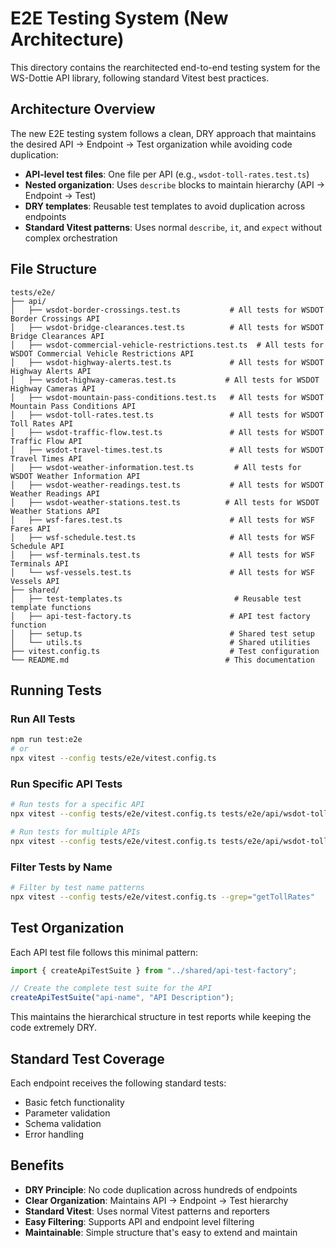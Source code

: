 # E2E Testing System (New Architecture)

This directory contains the rearchitected end-to-end testing system for the WS-Dottie API library, following standard Vitest best practices.

## Architecture Overview

The new E2E testing system follows a clean, DRY approach that maintains the desired API → Endpoint → Test organization while avoiding code duplication:

- **API-level test files**: One file per API (e.g., `wsdot-toll-rates.test.ts`)
- **Nested organization**: Uses `describe` blocks to maintain hierarchy (API → Endpoint → Test)
- **DRY templates**: Reusable test templates to avoid duplication across endpoints
- **Standard Vitest patterns**: Uses normal `describe`, `it`, and `expect` without complex orchestration

## File Structure

```
tests/e2e/
├── api/
│   ├── wsdot-border-crossings.test.ts           # All tests for WSDOT Border Crossings API
│   ├── wsdot-bridge-clearances.test.ts          # All tests for WSDOT Bridge Clearances API
│   ├── wsdot-commercial-vehicle-restrictions.test.ts  # All tests for WSDOT Commercial Vehicle Restrictions API
│   ├── wsdot-highway-alerts.test.ts             # All tests for WSDOT Highway Alerts API
│   ├── wsdot-highway-cameras.test.ts           # All tests for WSDOT Highway Cameras API
│   ├── wsdot-mountain-pass-conditions.test.ts   # All tests for WSDOT Mountain Pass Conditions API
│   ├── wsdot-toll-rates.test.ts                 # All tests for WSDOT Toll Rates API
│   ├── wsdot-traffic-flow.test.ts               # All tests for WSDOT Traffic Flow API
│   ├── wsdot-travel-times.test.ts               # All tests for WSDOT Travel Times API
│   ├── wsdot-weather-information.test.ts         # All tests for WSDOT Weather Information API
│   ├── wsdot-weather-readings.test.ts           # All tests for WSDOT Weather Readings API
│   ├── wsdot-weather-stations.test.ts          # All tests for WSDOT Weather Stations API
│   ├── wsf-fares.test.ts                        # All tests for WSF Fares API
│   ├── wsf-schedule.test.ts                     # All tests for WSF Schedule API
│   ├── wsf-terminals.test.ts                    # All tests for WSF Terminals API
│   └── wsf-vessels.test.ts                      # All tests for WSF Vessels API
├── shared/
│   ├── test-templates.ts                         # Reusable test template functions
│   ├── api-test-factory.ts                      # API test factory function
│   ├── setup.ts                                 # Shared test setup
│   └── utils.ts                                 # Shared utilities
├── vitest.config.ts                             # Test configuration
└── README.md                                   # This documentation
```

## Running Tests

### Run All Tests
```bash
npm run test:e2e
# or
npx vitest --config tests/e2e/vitest.config.ts
```

### Run Specific API Tests
```bash
# Run tests for a specific API
npx vitest --config tests/e2e/vitest.config.ts tests/e2e/api/wsdot-toll-rates.test.ts

# Run tests for multiple APIs
npx vitest --config tests/e2e/vitest.config.ts tests/e2e/api/wsdot-toll-rates.test.ts tests/e2e/api/wsdot-highway-alerts.test.ts
```

### Filter Tests by Name
```bash
# Filter by test name patterns
npx vitest --config tests/e2e/vitest.config.ts --grep="getTollRates"
```

## Test Organization

Each API test file follows this minimal pattern:

```typescript
import { createApiTestSuite } from "../shared/api-test-factory";

// Create the complete test suite for the API
createApiTestSuite("api-name", "API Description");
```

This maintains the hierarchical structure in test reports while keeping the code extremely DRY.

## Standard Test Coverage

Each endpoint receives the following standard tests:
- Basic fetch functionality
- Parameter validation
- Schema validation
- Error handling

## Benefits

- **DRY Principle**: No code duplication across hundreds of endpoints
- **Clear Organization**: Maintains API → Endpoint → Test hierarchy
- **Standard Vitest**: Uses normal Vitest patterns and reporters
- **Easy Filtering**: Supports API and endpoint level filtering
- **Maintainable**: Simple structure that's easy to extend and maintain